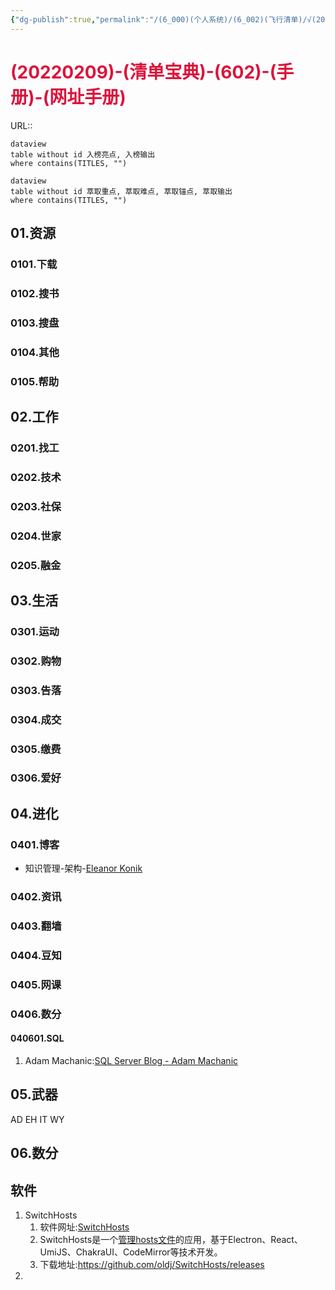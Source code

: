 ```yaml
---
{"dg-publish":true,"permalink":"/(6_000)(个人系统)/(6_002)(飞行清单)/√(20220209)-(清单宝典)-(602)-(手册)-(网址手册-WEB)/"}
---
```



# <font color=#DC143C>(20220209)-(清单宝典)-(602)-(手册)-(网址手册)</font>
URL:: 

```
dataview
table without id 入榜亮点, 入榜输出
where contains(TITLES, "")
```

```
dataview
table without id 萃取重点, 萃取难点, 萃取锚点, 萃取输出
where contains(TITLES, "")
```

## 01.资源
### 0101.下载
### 0102.搜书
### 0103.搜盘
### 0104.其他
### 0105.帮助

## 02.工作
### 0201.找工
### 0202.技术
### 0203.社保
### 0204.世家
### 0205.融金

## 03.生活
### 0301.运动
### 0302.购物
### 0303.告落
### 0304.成交
### 0305.缴费
### 0306.爱好

## 04.进化
### 0401.博客
+ 知识管理-架构-[Eleanor Konik](https://publish.obsidian.md/eleanorkonik/40+Slipbox/41+Questions/all+outstanding+litnote+questions)
### 0402.资讯
### 0403.翻墙
### 0404.豆知
### 0405.网课
### 0406.数分
#### 040601.SQL
1. Adam Machanic:[SQL Server Blog - Adam Machanic](http://dataeducation.com/blog/)

## 05.武器
AD
EH
IT
WY

## 06.数分

## 软件
1. SwitchHosts
    1. 软件网址:[SwitchHosts](https://github.com/oldj/SwitchHosts/blob/master/README_cn.md)
    2. SwitchHosts是一个<u>管理hosts文件</u>的应用，基于Electron、React、UmiJS、ChakraUI、CodeMirror等技术开发。
    3. 下载地址:https://github.com/oldj/SwitchHosts/releases
2. 








